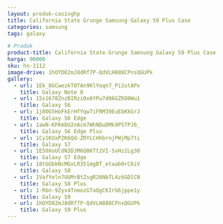 ```yaml
---
layout: produk-casinghp
title: California State Grunge Samsung Galaxy S9 Plus Case
categories: samsung
tags: galaxy

# Produk
product-title: California State Grunge Samsung Galaxy S9 Plus Case
harga: 90000
sku: hn-1112
image-drive: 1hOYD82mJ8dRf7P-QdVLH888CPnsQGUPk
gallery:
  - url: 1Ek_8GCwezkT0TAn9KlYoqn7_Pi2utAPx
    title: Galaxy Note 8
  - url: 15s1678ZnzBIRzi0x6YPu7d06GZRO8Wu1
    title: Galaxy S6
  - url: 1j8OG5HoFkErHfYqw7iFRM39EuEbKkGrJ
    title: Galaxy S6 Edge
  - url: 1awN-KFKmbU2nAcm7WhNDuDMk9P5TPJ6_
    title: Galaxy S6 Edge Plus
  - url: 1Cy1KUxPZK6Qd-ZRYLCHhbrnjPWjMp7ti
    title: Galaxy S7
  - url: 1E5OXoUCdN3DJM6Q8KTt2VI-SvHz2Lg30
    title: Galaxy S7 Edge
  - url: 18tGGbkNcMGxLR351mgBT_etaab0rC6iV
    title: Galaxy S8
  - url: 1VafYeln7UUMrBtZsgR26NbTL4z6GDlCN
    title: Galaxy S8 Plus
  - url: 1-Rbn-9Zyx4TnmozGTaQgCKIrG6jppe1y
    title: Galaxy S9
  - url: 1hOYD82mJ8dRf7P-QdVLH888CPnsQGUPk
    title: Galaxy S9 Plus
---
```

